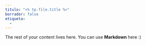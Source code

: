 ```yaml
---
titulo: "<% tp.file.title %>"
borrador: false
etiqueta:
  - 
---
```

 
The rest of your content lives here. You can use **Markdown** here :)
